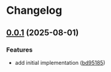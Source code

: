 # Changelog

## [0.0.1](https://github.com/bucketeer-io/react-client-sdk/compare/v0.0.1...v0.0.1) (2025-08-01)


### Features

* add initial implementation ([bd95185](https://github.com/bucketeer-io/react-client-sdk/commit/bd95185a07d64a6cb0afe71f1e7b7e9d9c356077))

